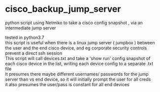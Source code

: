 # cisco_backup_jump_server
python script using Netmiko to  take a cisco config snapshot , via an intermediate jump server

tested in python3.7</br>
this script is useful when there is a  linux jump server ( jumpbox ) between the user
and the end cisco device, and eg corporate security controls prevent a direct ssh session</br>
This script will call devices.txt and take a 'show run' config snapshot of each 
cisco device in the list, writing each device config to a separate .txt file</br>
It presumes there maybe different usernames/ passwords for the jump server than vs  end device,
so it will initially prompt the user for all creds</br>
it also presumes the user/pass is constant for all end devices
